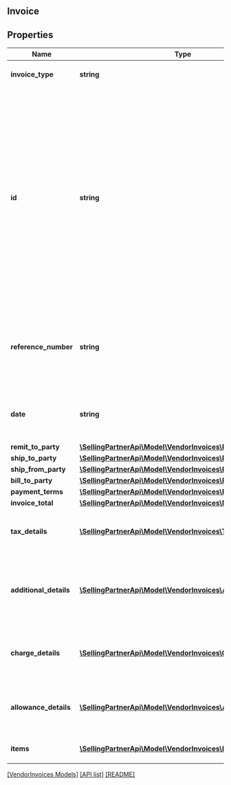 ## Invoice

## Properties

Name | Type | Description | Notes
------------ | ------------- | ------------- | -------------
**invoice_type** | **string** | Identifies the type of invoice. |
**id** | **string** | Unique number relating to the charges defined in this document. This will be invoice number if the document type is Invoice or CreditNote number if the document type is Credit Note. Failure to provide this reference will result in a rejection. |
**reference_number** | **string** | An additional unique reference number used for regulatory or other purposes. | [optional]
**date** | **string** | Defines a date and time according to ISO8601. |
**remit_to_party** | [**\SellingPartnerApi\Model\VendorInvoices\PartyIdentification**](PartyIdentification.md) |  |
**ship_to_party** | [**\SellingPartnerApi\Model\VendorInvoices\PartyIdentification**](PartyIdentification.md) |  | [optional]
**ship_from_party** | [**\SellingPartnerApi\Model\VendorInvoices\PartyIdentification**](PartyIdentification.md) |  | [optional]
**bill_to_party** | [**\SellingPartnerApi\Model\VendorInvoices\PartyIdentification**](PartyIdentification.md) |  | [optional]
**payment_terms** | [**\SellingPartnerApi\Model\VendorInvoices\PaymentTerms**](PaymentTerms.md) |  | [optional]
**invoice_total** | [**\SellingPartnerApi\Model\VendorInvoices\Money**](Money.md) |  |
**tax_details** | [**\SellingPartnerApi\Model\VendorInvoices\TaxDetails[]**](TaxDetails.md) | Total tax amount details for all line items. | [optional]
**additional_details** | [**\SellingPartnerApi\Model\VendorInvoices\AdditionalDetails[]**](AdditionalDetails.md) | Additional details provided by the selling party, for tax related or other purposes. | [optional]
**charge_details** | [**\SellingPartnerApi\Model\VendorInvoices\ChargeDetails[]**](ChargeDetails.md) | Total charge amount details for all line items. | [optional]
**allowance_details** | [**\SellingPartnerApi\Model\VendorInvoices\AllowanceDetails[]**](AllowanceDetails.md) | Total allowance amount details for all line items. | [optional]
**items** | [**\SellingPartnerApi\Model\VendorInvoices\InvoiceItem[]**](InvoiceItem.md) | The list of invoice items. | [optional]

[[VendorInvoices Models]](../) [[API list]](../../Api) [[README]](../../../README.md)
